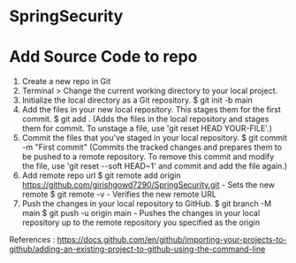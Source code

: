 # SpringSecurity

# Add Source Code to repo

1. Create a new repo in Git
2. Terminal > Change the current working directory to your local project.
3. Initialize the local directory as a Git repository.
      $ git init -b main
4. Add the files in your new local repository. This stages them for the first commit.
      $ git add .
     (Adds the files in the local repository and stages them for commit. To unstage a file, use 'git reset HEAD YOUR-FILE'.)
5. Commit the files that you've staged in your local repository.
    $ git commit -m "First commit"
    (Commits the tracked changes and prepares them to be pushed to a remote repository. To remove this commit and modify the file, use 'git reset --soft HEAD~1' and      commit and add the file again.)     
 6. Add remote repo url
    $ git remote add origin  https://github.com/girishgowd7290/SpringSecurity.git
            - Sets the new remote
    $ git remote -v
            - Verifies the new remote URL  
7. Push the changes in your local repository to GitHub.
    $ git branch -M main 
    $ git push -u origin main
            - Pushes the changes in your local repository up to the remote repository you specified as the origin 


References : https://docs.github.com/en/github/importing-your-projects-to-github/adding-an-existing-project-to-github-using-the-command-line
